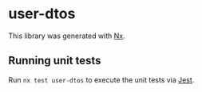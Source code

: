 # user-dtos

This library was generated with [Nx](https://nx.dev).

## Running unit tests

Run `nx test user-dtos` to execute the unit tests via [Jest](https://jestjs.io).
